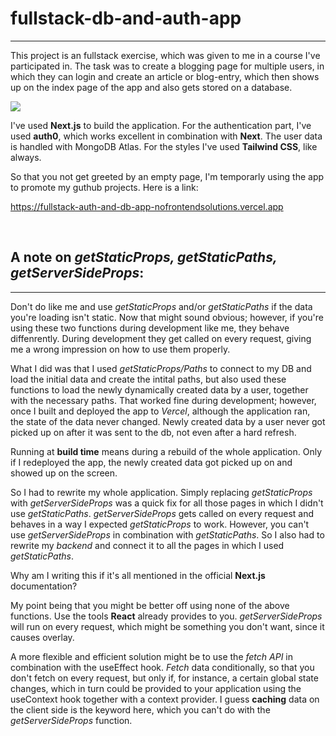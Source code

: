 # fullstack-db-and-auth-app

---

This project is an fullstack exercise, which was given to me in a course I've participated in. The task was to create a blogging page for multiple users, in which they can login and create an article or blog-entry, which then shows up on the index page of the app and also gets stored on a database.

![](https://www.dropbox.com/s/zt7rg27knn9koeq/blogger-app.png?raw=1)

I've used **Next.js** to build the application. For the authentication part, I've used **auth0**, which works excellent in combination with **Next**. The user data is handled with MongoDB Atlas. For the styles I've used **Tailwind CSS**, like always.

So that you not get greeted by an empty page, I'm temporarly using the app to promote my guthub projects. Here is a link:

https://fullstack-auth-and-db-app-nofrontendsolutions.vercel.app

<br>


## A note on *_getStaticProps_, _getStaticPaths_, _getServerSideProps_*:
---

Don't do like me and use *getStaticProps* and/or *getStaticPaths* if the data you're loading isn't static. Now that might sound obvious; however, if you're using these two functions during development like me, they behave diffenrently. During development they get called on every request, giving me a wrong impression on how to use them properly. 

What I did was that I used *getStaticProps/Paths* to connect to my DB and load the initial data and create the intital paths, but also used these functions to load the newly dynamically created data by a user, together with the necessary paths. 
That worked fine during development; however, once I built and deployed the app to *Vercel*, although the application ran, the state of the data never changed. Newly created data by a user never got picked up on after it was sent to the db, not even after a hard refresh.

Running at **build time** means during a rebuild of the whole application. Only if I redeployed the app, the newly created data got picked up on and showed up on the screen.

So I had to rewrite my whole application. Simply replacing *getStaticProps* with *getServerSideProps* was a quick fix for all those pages in which I didn't use *getStaticPaths*. *getServerSideProps* gets called on every request and behaves in a way I expected *getStaticProps* to work. However, you can't use *getServerSideProps* in combination with *getStaticPaths*. So I also had to rewrite my *backend* and connect it to all the pages in which I used *getStaticPaths*. 

Why am I writing this if it's all mentioned in the official **Next.js** documentation? 

My point being that you might be better off using none of the above functions. Use the tools **React** already provides to you. *getServerSideProps* will run on every request, which might be something you don't want, since it causes overlay. 

A more flexible and efficient solution might be to use the *fetch API* in combination with the useEffect hook. *Fetch* data conditionally, so that you don't fetch on every request, but only if, for instance, a certain global state changes, which in turn could be provided to your application using the useContext hook together with a context provider. I guess **caching** data on the client side is the keyword here, which you can't do with the *getServerSideProps* function. 


